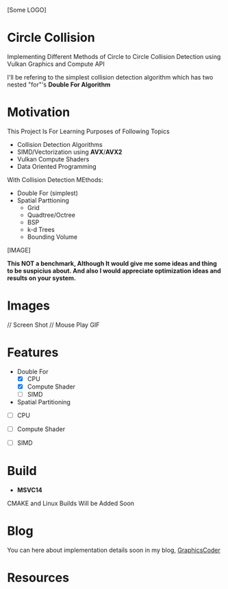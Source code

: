[Some LOGO]
# Circle Collision
Implementing Different Methods of Circle to Circle Collision Detection using Vulkan Graphics and Compute API  

I'll be refering to the simplest collision detection algorithm which has two nested "for"'s **Double For Algorithm**  

# Motivation

This Project Is For Learning Purposes of Following Topics
- Collision Detection Algorithms
- SIMD/Vectorization using **AVX**/**AVX2**
- Vulkan Compute Shaders
- Data Oriented Programming

With Collision Detection MEthods:
- Double For (simplest)
- Spatial Parttioning
  - Grid
  - Quadtree/Octree
  - BSP
  - k-d Trees
  - Bounding Volume 
  
 [IMAGE]

**This NOT a benchmark, Although It would give me some ideas and thing to be suspicius about.
And also I would appreciate optimization ideas and results on your system.**

# Images
// Screen Shot 
// Mouse Play GIF

# Features

- Double For
  - [x] CPU
  - [x] Compute Shader
  - [ ] SIMD
  
 - Spatial Partitioning
  - [ ] CPU
  - [ ] Compute Shader
  - [ ] SIMD
  

# Build
- **MSVC14** 

CMAKE and Linux Builds Will be Added Soon

# Blog
You can here about implementation details soon in my blog, [GraphicsCoder](https://graphicscoder.com)

# Resources
